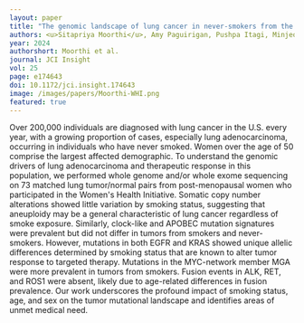 ```yaml
---
layout: paper
title: "The genomic landscape of lung cancer in never-smokers from the Women's Health Initiative"
authors: <u>Sitapriya Moorthi</u>, Amy Paguirigan, Pushpa Itagi, Minjeong Ko, Mary Pettinger, Anna C Hoge, Anwesha Nag, Neil A Patel, Feinan Wu, Cassie Sather, Kevin M Levine, Matthew P Fitzgibbon, Aaron R Thorner, Garnet L Anderson, <b><u>Gavin Ha</u><sup>+</sup></b>, Alice H Berger<sup>+</sup>.
year: 2024
authorshort: Moorthi et al.
journal: JCI Insight
vol: 25
page: e174643
doi: 10.1172/jci.insight.174643
image: /images/papers/Moorthi-WHI.png
featured: true
---
```


Over 200,000 individuals are diagnosed with lung cancer in the U.S. every year, with a growing proportion of cases, especially lung adenocarcinoma, occurring in individuals who have never smoked. Women over the age of 50 comprise the largest affected demographic. To understand the genomic drivers of lung adenocarcinoma and therapeutic response in this population, we performed whole genome and/or whole exome sequencing on 73 matched lung tumor/normal pairs from post-menopausal women who participated in the Women's Health Initiative. Somatic copy number alterations showed little variation by smoking status, suggesting that aneuploidy may be a general characteristic of lung cancer regardless of smoke exposure. Similarly, clock-like and APOBEC mutation signatures were prevalent but did not differ in tumors from smokers and never-smokers. However, mutations in both EGFR and KRAS showed unique allelic differences determined by smoking status that are known to alter tumor response to targeted therapy. Mutations in the MYC-network member MGA were more prevalent in tumors from smokers. Fusion events in ALK, RET, and ROS1 were absent, likely due to age-related differences in fusion prevalence. Our work underscores the profound impact of smoking status, age, and sex on the tumor mutational landscape and identifies areas of unmet medical need.
